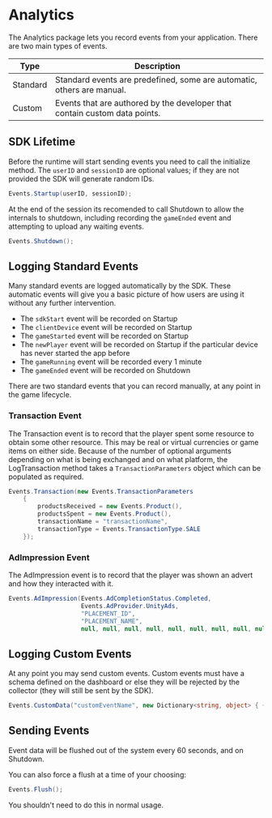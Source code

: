 # Analytics

The Analytics package lets you record events from your application. There are
two main types of events.

Type     | Description
---------|------------------------------------------------------------------------------
Standard | Standard events are predefined, some are automatic, others are manual.
Custom   | Events that are authored by the developer that contain custom data points.

## SDK Lifetime

Before the runtime will start sending events you need to call the initialize method. The
`userID` and `sessionID` are optional values; if they are not provided the SDK will
generate random IDs.

```cs
Events.Startup(userID, sessionID);
```

At the end of the session its recomended to call Shutdown to allow the internals
to shutdown, including recording the `gameEnded` event and attempting to upload
any waiting events.

```cs
Events.Shutdown();
```

## Logging Standard Events

Many standard events are logged automatically by the SDK. These automatic events will give you a basic picture
of how users are using it without any further intervention.

- The `sdkStart` event will be recorded on Startup
- The `clientDevice` event will be recorded on Startup
- The `gameStarted` event will be recorded on Startup
- The `newPlayer` event will be recorded on Startup if the particular device has never started the app before
- The `gameRunning` event will be recorded every 1 minute
- The `gameEnded` event will be recorded on Shutdown

There are two standard events that you can record manually, at any point in the game lifecycle.

### Transaction Event

The Transaction event is to record that the player spent some resource to obtain some other resource.
This may be real or virtual currencies or game items on either side. Because of the number of optional
arguments depending on what is being exchanged and on what platform, the LogTransaction method takes
a `TransactionParameters` object which can be populated as required.

```cs
Events.Transaction(new Events.TransactionParameters
	{
		productsReceived = new Events.Product(),
		productsSpent = new Events.Product(),
		transactionName = "transactionName",
		transactionType = Events.TransactionType.SALE
	});
```

### AdImpression Event

The AdImpression event is to record that the player was shown an advert and how they interacted with it.

```cs
Events.AdImpression(Events.AdCompletionStatus.Completed,
					Events.AdProvider.UnityAds,
					"PLACEMENT_ID",
					"PLACEMENT_NAME",
					null, null, null, null, null, null, null, null, null, null, null, null));
```

## Logging Custom Events

At any point you may send custom events. Custom events must have a schema defined on the dashboard
or else they will be rejected by the collector (they will still be sent by the SDK).

```cs
Events.CustomData("customEventName", new Dictionary<string, object> { { "parameter": "value" } });
```

## Sending Events

Event data will be flushed out of the system every 60 seconds, and on Shutdown.

You can also force a flush at a time of your choosing:

```cs
Events.Flush();
```

You shouldn't need to do this in normal usage.
